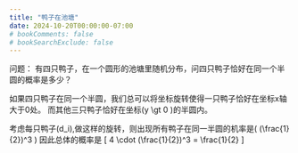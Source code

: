 ```yaml
---
title: "鸭子在池塘"
date: 2024-10-20T00:00:00-07:00
# bookComments: false
# bookSearchExclude: false
---
```

问题：
有四只鸭子，在一个圆形的池塘里随机分布，问四只鸭子恰好在同一个半圆的概率是多少？


如果四只鸭子在同一个半圆，我们总可以将坐标旋转使得一只鸭子恰好在坐标x轴大于0处。
而其他三只鸭子恰好在坐标\(y \gt 0 \)的半圆内。

考虑每只鸭子\(d_i\),做这样的旋转，则出现所有鸭子在同一半圆的机率是\( (\frac{1}{2})^3 \)
因此总体的概率是
\[
4 \cdot (\frac{1}{2})^3 = \frac{1}{2}
\]

